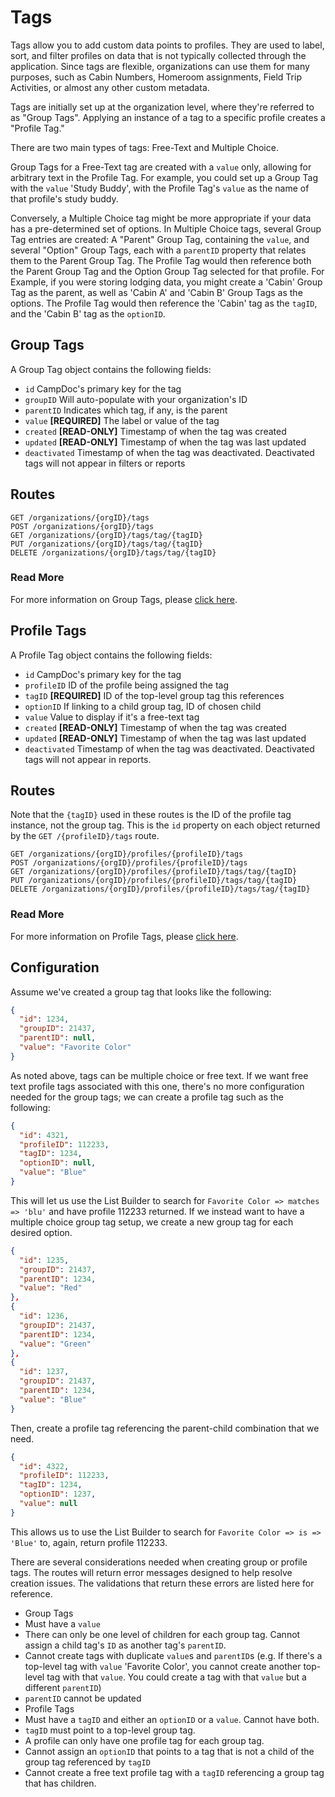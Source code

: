 # Tags

Tags allow you to add custom data points to profiles. They are used to label, sort, and filter profiles on data that is not typically collected through the application. Since tags are flexible, organizations can use them for many purposes, such as Cabin Numbers, Homeroom assignments, Field Trip Activities, or almost any other custom metadata.

Tags are initially set up at the organization level, where they're referred to as "Group Tags". Applying an instance of a tag to a specific profile creates a "Profile Tag."

There are two main types of tags: Free-Text and Multiple Choice.

Group Tags for a Free-Text tag are created with a `value` only, allowing for arbitrary text in the Profile Tag. For example, you could set up a Group Tag with the `value` 'Study Buddy', with the Profile Tag's `value` as the name of that profile's study buddy.

Conversely, a Multiple Choice tag might be more appropriate if your data has a pre-determined set of options. In Multiple Choice tags, several Group Tag entries are created: A "Parent" Group Tag, containing the `value`, and several "Option" Group Tags, each with a `parentID` property that relates them to the Parent Group Tag. The Profile Tag would then reference both the Parent Group Tag and the Option Group Tag selected for that profile. For Example, if you were storing lodging data, you might create a 'Cabin' Group Tag as the parent, as well as 'Cabin A' and 'Cabin B' Group Tags as the options. The Profile Tag would then reference the 'Cabin' tag as the `tagID`, and the 'Cabin B' tag as the `optionID`.

## Group Tags
A Group Tag object contains the following fields:
 - `id` CampDoc's primary key for the tag
 - `groupID` Will auto-populate with your organization's ID
 - `parentID` Indicates which tag, if any, is the parent
 - `value` **[REQUIRED]** The label or value of the tag
 - `created` **[READ-ONLY]** Timestamp of when the tag was created
 - `updated` **[READ-ONLY]** Timestamp of when the tag was last updated
 - `deactivated` Timestamp of when the tag was deactivated. Deactivated tags will not appear in filters or reports

## Routes
```
GET /organizations/{orgID}/tags
POST /organizations/{orgID}/tags
GET /organizations/{orgID}/tags/tag/{tagID}
PUT /organizations/{orgID}/tags/tag/{tagID}
DELETE /organizations/{orgID}/tags/tag/{tagID}
```
### Read More
For more information on Group Tags, please [click here](/chapters/061-groupTags.md).


## Profile Tags
A Profile Tag object contains the following fields:
 - `id` CampDoc's primary key for the tag
 - `profileID` ID of the profile being assigned the tag
 - `tagID` **[REQUIRED]** ID of the top-level group tag this references
 - `optionID` If linking to a child group tag, ID of chosen child
 - `value` Value to display if it's a free-text tag
 - `created` **[READ-ONLY]** Timestamp of when the tag was created
 - `updated` **[READ-ONLY]** Timestamp of when the tag was last updated
 - `deactivated` Timestamp of when the tag was deactivated. Deactivated tags will not appear in reports.

## Routes
Note that the `{tagID}` used in these routes is the ID of the profile tag instance, not the group tag. This is the `id` property on each object returned by the `GET /{profileID}/tags` route.
```
GET /organizations/{orgID}/profiles/{profileID}/tags
POST /organizations/{orgID}/profiles/{profileID}/tags
GET /organizations/{orgID}/profiles/{profileID}/tags/tag/{tagID}
PUT /organizations/{orgID}/profiles/{profileID}/tags/tag/{tagID}
DELETE /organizations/{orgID}/profiles/{profileID}/tags/tag/{tagID}
```
### Read More
For more information on Profile Tags, please [click here](/chapters/062-profileTags.md).


## Configuration
Assume we've created a group tag that looks like the following:
```json
{
  "id": 1234,
  "groupID": 21437,
  "parentID": null,
  "value": "Favorite Color"
}
```
As noted above, tags can be multiple choice or free text. If we want free text profile tags associated with this one, there's no more configuration needed for the group tags; we can create a profile tag such as the following:
```json
{
  "id": 4321,
  "profileID": 112233,
  "tagID": 1234,
  "optionID": null,
  "value": "Blue"
}
```
This will let us use the List Builder to search for `Favorite Color => matches => 'blu'` and have profile 112233 returned.
If we instead want to have a multiple choice group tag setup, we create a new group tag for each desired option.
```json
{
  "id": 1235,
  "groupID": 21437,
  "parentID": 1234,
  "value": "Red"
},
{
  "id": 1236,
  "groupID": 21437,
  "parentID": 1234,
  "value": "Green"
},
{
  "id": 1237,
  "groupID": 21437,
  "parentID": 1234,
  "value": "Blue"
}
```
Then, create a profile tag referencing the parent-child combination that we need.
```json
{
  "id": 4322,
  "profileID": 112233,
  "tagID": 1234,
  "optionID": 1237,
  "value": null
}
```
This allows us to use the List Builder to search for `Favorite Color => is => 'Blue'` to, again, return profile 112233.

There are several considerations needed when creating group or profile tags. The routes will return error messages designed to help resolve creation issues. The validations that return these errors are listed here for reference.
- Group Tags
 - Must have a `value`
 - There can only be one level of children for each group tag. Cannot assign a child tag's `ID` as another tag's `parentID`.
 - Cannot create tags with duplicate `value`s and `parentID`s (e.g. If there's a top-level tag with `value` 'Favorite Color', you cannot create another top-level tag with that `value`. You could create a tag with that `value` but a different `parentID`)
 - `parentID` cannot be updated
- Profile Tags
 - Must have a `tagID` and either an `optionID` or a `value`. Cannot have both.
 - `tagID` must point to a top-level group tag.
 - A profile can only have one profile tag for each group tag.
 - Cannot assign an `optionID` that points to a tag that is not a child of the group tag referenced by `tagID`
 - Cannot create a free text profile tag with a `tagID` referencing a group tag that has children.
